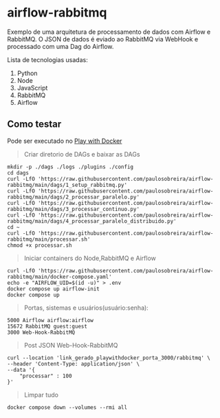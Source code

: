 # airflow-rabbitmq

Exemplo de uma arquitetura de processamento de dados com Airflow e RabbitMQ.
O JSON de dados é eviado ao RabbitMQ via WebHook e processado com uma Dag do Airflow.

Lista de tecnologias usadas:
1. Python
2. Node
3. JavaScript
4. RabbitMQ
5. Airflow
   
## Como testar

Pode ser executado no [Play with Docker](https://labs.play-with-docker.com/)

>Criar diretorio de DAGs e baixar as DAGs
```
mkdir -p ./dags ./logs ./plugins ./config
cd dags
curl -LfO 'https://raw.githubusercontent.com/paulosobreira/airflow-rabbitmq/main/dags/1_setup_rabbitmq.py'
curl -LfO 'https://raw.githubusercontent.com/paulosobreira/airflow-rabbitmq/main/dags/2_processar_paralelo.py'
curl -LfO 'https://raw.githubusercontent.com/paulosobreira/airflow-rabbitmq/main/dags/3_processar_continuo.py'
curl -LfO 'https://raw.githubusercontent.com/paulosobreira/airflow-rabbitmq/main/dags/4_processar_paralelo_distribuido.py'
cd ~
curl -LfO 'https://raw.githubusercontent.com/paulosobreira/airflow-rabbitmq/main/processar.sh'
chmod +x processar.sh
```
>Iniciar containers do Node,RabbitMQ e Airflow
```
curl -LfO 'https://raw.githubusercontent.com/paulosobreira/airflow-rabbitmq/main/docker-compose.yaml'
echo -e "AIRFLOW_UID=$(id -u)" > .env
docker compose up airflow-init
docker compose up
```
>Portas, sistemas e usuários(usuário:senha):
```
5000 Airflow airflow:airflow
15672 RabbitMQ guest:guest
3000 Web-Hook-RabbitMQ 
```
>Post JSON Web-Hook-RabbitMQ
```
curl --location 'link_gerado_playwithdocker_porta_3000/rabbitmq' \
--header 'Content-Type: application/json' \
--data '{
    "processar" : 100
}'
```
>Limpar tudo
```
docker compose down --volumes --rmi all
```